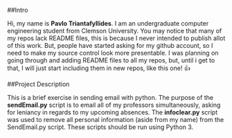 ##Intro

Hi, my name is **Pavlo Triantafyllides**. I am an undergraduate computer engineering student from Clemson University. You may notice that many of my repos lack README files, this is because I never intended to publish allot of this work. But, people have started asking for my github account, so I need to make my source control look more presentable. I was planning on going through and adding README files to all my repos, but, until i get to that, I will just start including them in new repos, like this one! :+1:

##Project Description

This is a brief exercise in sending email with python. The purpose of the **sendEmail.py** script is to email all of my professors simultaneously, asking for leniancy in regards to my upcoming absences. The **infoclear.py** script was used to remove all personal information (aside from my name) from the SendEmail.py script. These scripts should be run using Python 3.




